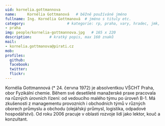 ```yaml
---
uid: kornelia.gottmannova
name:     Kornélia Gottmanová  	# běžně používáné jméno
fullname: Ing. Kornélia Gottmanová 	# jméno s tituly etc.
category:                 	# kategorie: rp, praha, vary, hradec, jmk, senat
- praha
img: people/kornelia-gottmannova.jpg   # 165 x 220
description:      	# kratký popis, max 160 znaků
mail:
- kornelia.gottmanova@pirati.cz
mob:			 
profiles:
  github:       
  facebook:  
  twitter: 		  
  flickr:		  
---
```


Kornélia Gottmannová (* 24. června 1972) je absolventkou VŠCHT Praha, obor Fyzikální chemie. Během své desetileté manažerské praxe pracovala na různých úrovních řízení: od vedoucího malého týmu po úroveň B-1. Má zkušenosti z managementu provozních i obchodních týmů v různých oborech průmyslu a obchodu (olejářský průmysl, logistika, odpadové hospodářství). Od roku 2006 pracuje v oblasti rozvoje lidí jako lektor, kouč a konzultant.
